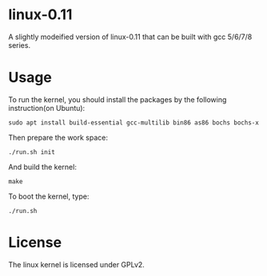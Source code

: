 # linux-0.11
A slightly modeified version of linux-0.11 that can be built with gcc 5/6/7/8 series.

# Usage
To run the kernel, you should install the packages by the following instruction(on Ubuntu):
```
sudo apt install build-essential gcc-multilib bin86 as86 bochs bochs-x
```

Then prepare the work space:
```
./run.sh init
```

And build the kernel:
```
make
```

To boot the kernel, type:
```
./run.sh
```

# License
The linux kernel is licensed under GPLv2.
